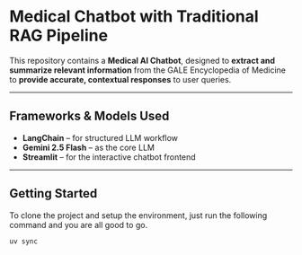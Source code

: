 # Medical Chatbot with Traditional RAG Pipeline

This repository contains a **Medical AI Chatbot**, designed to **extract and summarize relevant information** from the GALE Encyclopedia of Medicine to **provide accurate, contextual responses** to user queries.

---

## Frameworks & Models Used

- **LangChain** – for structured LLM workflow
- **Gemini 2.5 Flash** – as the core LLM
- **Streamlit** – for the interactive chatbot frontend

---

## Getting Started
To clone the project and setup the environment, just run the following command and you are all good to go.

```bash
uv sync
```
